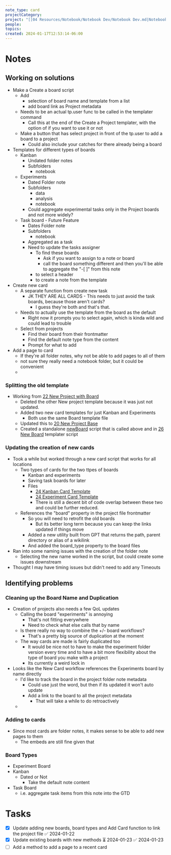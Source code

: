 ```yaml
---
note_type: card
projectCategory: 
project: "[[04 Resources/Notebook/Notebook Dev/Notebook Dev.md|Notebook Dev]]"
people: 
topics: 
created: 2024-01-17T12:53:14-06:00
---
```

# Notes
## Working on solutions 
- Make a Create a board script
	- Add
		- selection of board name and template from a list
		- add board link as Project metadata
	- Needs to be an actual tp.user func to be called in the templater command
		- Call this at the end of the Create a Project templater, with the option of if you want to use it or not 
	- Make a button that has select project in front of the tp.user to add a board to a project
		- Could also include your catches for there already being a board
- Templates for different types of boards
	- Kanban 
		- Undated folder notes
		- Subfolders
			- notebook
	- Experiments
		- Dated Folder note
		- Subfolders
			- data 
			- analysis
			- notebook
		- Could aggregate experimental tasks only in the Project boards and not more widely?
	- Task board - Future Feature
		- Dates Folder note
		- Subfolders
			- notebook
		- Aggregated as a task
		- Need to update the tasks assigner
			- To find these boards
				- Ask if you want to assign to a note or board
				- call the board something different and then you'll be able to aggregate the "-[ ]" from this note
			- to select a header
			- to create a note from the template
- Create new card
	- A separate function from create new task
		- JK THEY ARE ALL CARDS - This needs to just avoid the task boards, because those aren't cards?
			- I guess they're both and that's that.
	- Needs to actually use the template from the board as the default
		- Right now it prompts you to select again, which is kinda wild and could lead to trouble
	- Select from projects
		- Find their board from their frontmatter
		- Find the default note type from the content
		- Prompt for what to add
- Add a page to card
	- If they're all folder notes, why not be able to add pages to all of them
	- not sure they really need a notebook folder, but it could be convenient 
	- 

### Splitting the old template
- Working from [22 New Project with Board](04%20Resources/Notebook/Templater/22%20New%20Project%20with%20Board.md)
	- Deleted the other New project template because it was just not updated.
	- Added two new card templates for just Kanban and Experiments
		- Both use the same Board template file
	- Updated this to [20 New Project Base](04%20Resources/Notebook/Templater/20%20New%20Project%20Base.md)
	- Created a standalone [newBoard](04%20Resources/Notebook/Scripts/Templater/newBoard.js) script that is called above and in [26 New Board](04%20Resources/Notebook/Templater/26%20New%20Board.md) templater script
### Updating the creation of new cards
- Took a while but worked through a new card script that works for all locations
	- Two types of cards for the two ttpes of boards
		- Kanban and experiments 
		- Saving task boards for later
		- Files
			- [24 Kanban Card Template](04%20Resources/Notebook/Note%20Templates/24%20Kanban%20Card%20Template.md)
			- [24 Experiment Card Template](04%20Resources/Notebook/Note%20Templates/24%20Experiment%20Card%20Template.md)
			- There is still a decent bit of code overlap between these two and could be further reduced. 
	- References the "board" property in the project file frontmatter
		- So you will need to retrofit the old boards
			- But its better long term because you can keep the links updated if things move
		- Added a new utility built from GPT that returns the path, parent directory or alias of a wikilink 
		- And added the board_type property to the board files
- Ran into some naming issues with the creation of the folder note
	- Selecting the new name worked in the script, but could create some issues downstream
- Thought I may have timing issues but didn't need to add any Timeouts

## Identifying problems
### Cleaning up the Board Name and Duplication
- Creation of projects also needs a few QoL updates
	- Calling the board "experiments" is annoying
		- That's not fitting everywhere 
		- Need to check what else calls that by name
	- Is there really no way to combine the +/- board workflows?
		- That's a pretty big source of duplication at the moment
	- The way cards are made is fairly duplicated too
		- It would be nice not to have to make the experiment folder version every time and to have a bit more flexibility about the type of board you make with a project
		- Its currently a weird lock in
- Looks like the New Card workflow references the Experiments board by name directly
	- I'd like to track the board in the project folder note metadata
		- Could use just the word, but then if its updated it won't auto update
		- Add a link to the board to all the project metadata
			- That will take a while to do retroactively
	-  
### Adding to cards
- Since most cards are folder notes, it makes sense to be able to add new pages to them
	- The embeds are still fine given that 

### Board Types
- Experiment Board
- Kanban
	- Dated or Not
		- Take the default note content
- Task Board
	- i.e. aggregate task items from this note into the GTD
# Tasks
- [x] Update adding new boards, board types and Add Card function to link the project file ✅ 2024-01-22
- [x] Update existing boards with new methods ⏳ 2024-01-23 ✅ 2024-01-23
- [ ] Add a method to add a page to a recent card 